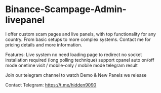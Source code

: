 # Binance-Scampage-Admin-livepanel

I offer custom scam pages and live panels, with top functionality for any country. From basic setups to more complex systems.
Contact me for pricing details and more information.

Features:
Live system no need loading page to redirect
no socket installation required (long polling technique)
support cpanel 
auto on/off mode
onetime visit / mobile-only / mobile mode
telegram result

Join our telegram channel to watch Demo & New Panels we release



Contact Telegram: https://t.me/hidden9090


